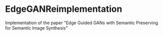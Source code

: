 # EdgeGANReimplementation
Implementation of the paper "Edge Guided GANs with Semantic Preserving for Semantic Image Synthesis"
